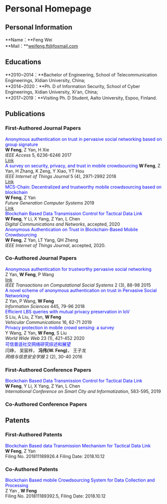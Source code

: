 # Personal Homepage
## Personal Information
**Name：**Feng Wei  
**Mail：**weifeng.ft@foxmail.com

## Educations    
**2010~2014：**Bachelor of Engineering, School of Telecommunication Engineerings, XIdian University, China;    
**2014~2020：**Ph. D of Information Security, School of Cyber Engineerings, Xidian University, Xi'an, China;  
**2017~2019：**Visiting Ph. D Student, Aalto University, Espoo, Finland.  


## Publications
### First-Authored Journal Papers  
<font color=blue>Anonymous authentication on trust in pervasive social networking based on group signature</font>  
**W Feng**, Z Yan, H Xie  
*IEEE Access* 5, 6236-6246  2017  
[Link](https://ieeexplore.ieee.org/stamp/stamp.jsp?arnumber=7876819)  
<font color=blue>A survey on security, privacy, and trust in mobile crowdsourcing</font> 
**W Feng**, Z Yan, H Zhang, K Zeng, Y Xiao, YT Hou  
*IEEE Internet of Things Journal* 5 (4), 2971-2992  2018  
[Link](https://ieeexplore.ieee.org/abstract/document/8080202/)  
<font color=blue>MCS-Chain: Decentralized and trustworthy mobile crowdsourcing based on blockchain</font>  
**W Feng**, Z Yan  
*Future Generation Computer Systems* 2019  
[Link](https://www.sciencedirect.com/science/article/pii/S0167739X18326967)  
<font color=blue>Blockchain Based Data Transmission Control for Tactical Data Link</font>   
**W Feng**, Y Li, X Yang, Z Yan, L Chen  
*Digital Communications and Networks*, accepted, 2020  
<font color=blue>Anonymous Authentication on Trust in Blockchain-Based Mobile Crowdsourcing</font>  
**W Feng**, Z Yan, LT Yang, QH Zheng  
*IEEE Internet of Things Journal*, accepted, 2020. 

 
### Co-Authored Journal Papers  
<font color=blue>Anonymous authentication for trustworthy pervasive social networking</font>   
Z Yan, **W Feng**, P Wang  
[link](https://ieeexplore.ieee.org/abstract/document/7405318)  
*IEEE Transactions on Computational Social Systems* 2 (3), 88-98 2015  
<font color=blue>A novel scheme of anonymous authentication on trust in Pervasive Social Networking</font>   
Z Yan, P Wang, **W Feng**  
*Information Sciences* 445, 79-96 2018    
<font color=blue>Efficient LBS queries with mutual privacy preservation in IoV</font>  
S Liu, A Liu, Z Yan, **W Feng**  
*Vehicular Communications* 16, 62-71 2019  
<font color=blue>Privacy protection in mobile crowd sensing: a survey</font>    
Y Wang, Z Yan, **W Feng**, S Liu  
*World Wide Web* 23 (1), 421-452 2020  
<font color=blue>可信普适社交网络研究综述和展望</font>  
闫峥， 吴宸梓， **冯伟(W. Feng)**， 王子龙  
*网络与信息安全学报* 2 (2), 30-40 2016  
 

### First-Authored Conference Papers  
<font color=blue>Blockchain Based Data Transmission Control for Tactical Data Link</font>  
**W Feng**, Y Li, X Yang, Z Yan, L Chen  
*International Conference on Smart City and Informatization*, 583-595, 2019   


### Co-Authored Conference Papers  

## Patents
### First-Authored Patents
<font color=blue>Blockchain Based data Transmission Mechanism for Tactical Data Link</font>   
**W Feng**, Z Yan  
Filing No. 201811189926.4 Filing Date: 2018.10.12  
### Co-Authored Patents
<font color=blue>Blockchain Based mobile Crowdsourcing System for Data Collection and Processing</font>   
Z Yan , **W Feng**  
Filing No. 201811189392.5, Filing Date: 2018.10.12   
